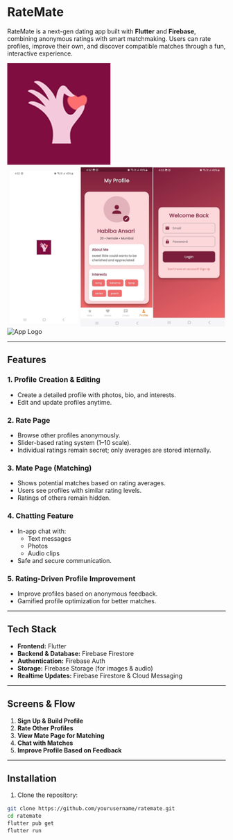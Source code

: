 # RateMate

RateMate is a next-gen dating app built with **Flutter** and **Firebase**, combining anonymous ratings with smart matchmaking. Users can rate profiles, improve their own, and discover compatible matches through a fun, interactive experience.  

![App Logo](assets/icon.png)
![App Logo](assets/screen1.jpg)
![App Logo](assets/screen2.jpg)

---

## **Features**

### 1. Profile Creation & Editing
- Create a detailed profile with photos, bio, and interests.
- Edit and update profiles anytime.

### 2. Rate Page
- Browse other profiles anonymously.
- Slider-based rating system (1–10 scale).
- Individual ratings remain secret; only averages are stored internally.

### 3. Mate Page (Matching)
- Shows potential matches based on rating averages.
- Users see profiles with similar rating levels.
- Ratings of others remain hidden.

### 4. Chatting Feature
- In-app chat with:
  - Text messages
  - Photos
  - Audio clips
- Safe and secure communication.

### 5. Rating-Driven Profile Improvement
- Improve profiles based on anonymous feedback.
- Gamified profile optimization for better matches.

---

## **Tech Stack**

- **Frontend:** Flutter  
- **Backend & Database:** Firebase Firestore  
- **Authentication:** Firebase Auth  
- **Storage:** Firebase Storage (for images & audio)  
- **Realtime Updates:** Firebase Firestore & Cloud Messaging  

---

## **Screens & Flow**

1. **Sign Up & Build Profile**
2. **Rate Other Profiles**
3. **View Mate Page for Matching**
4. **Chat with Matches**
5. **Improve Profile Based on Feedback**

---

## **Installation**

1. Clone the repository:  
```bash
git clone https://github.com/yourusername/ratemate.git
cd ratemate
flutter pub get
flutter run
